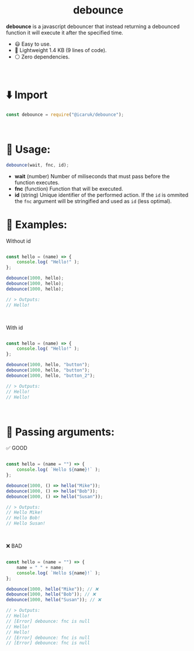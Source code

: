 <div style="text-align:center">
	<h1> debounce </h1>
</div>



**debounce** is a javascript debouncer that instead returning a debounced function it will execute it after the specified time.

- 😃 Easy to use.
- 🚀 Lightweight 1.4 KB (9 lines of code).
- ⚪️ Zero dependencies.



<br>



# ⬇️ Import

```js
const debounce = require("@icaruk/debounce");
```



<br>



# 🧭 Usage:

```js
debounce(wait, fnc, id);
```

- **wait** (number)
	Number of miliseconds that must pass before the function executes.
- **fnc** (function)
	Function that will be executed.
- **id** (string)
	Unique identifier of the performed action. If the `id` is ommited the `fnc` argument will be stringified and used as `id` (less optimal).



# 🔮 Examples:


Without id
```js

const hello = (name) => {
	console.log( "Hello!" );
};

debounce(1000, hello);
debounce(1000, hello);
debounce(1000, hello);

// > Outputs:
// Hello!

```
<br>



With id

```js

const hello = (name) => {
	console.log( "Hello!" );
};

debounce(1000, hello, "button");
debounce(1000, hello, "button");
debounce(1000, hello, "button_2");

// > Outputs:
// Hello!
// Hello!


```



<br>



# 🔮 Passing arguments:

✅ GOOD
```js

const hello = (name = "") => {
	console.log( `Hello ${name}!` );
};

debounce(1000, () => hello("Mike"));
debounce(1000, () => hello("Bob"));
debounce(1000, () => hello("Susan"));

// > Outputs:
// Hello Mike!
// Hello Bob!
// Hello Susan!

```
<br>



❌ BAD
```js

const hello = (name = "") => {
	name = " " + name;
	console.log( `Hello ${name}!` );
};

debounce(1000, hello("Mike")); // ❌
debounce(1000, hello("Bob")); // ❌
debounce(1000, hello("Susan")); // ❌

// > Outputs:
// Hello!
// [Error] debounce: fnc is null
// Hello!
// Hello!
// [Error] debounce: fnc is null
// [Error] debounce: fnc is null

```


